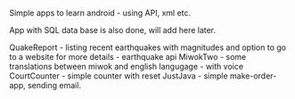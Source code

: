 Simple apps to learn android - using API, xml etc.

App with SQL data base is also done, will add here later.

QuakeReport - listing recent earthquakes with magnitudes and option to go to a website for more details - earthquake api
MiwokTwo - some translations between miwok and english langugage - with voice
CourtCounter - simple counter with reset
JustJava - simple make-order-app, sending email.
